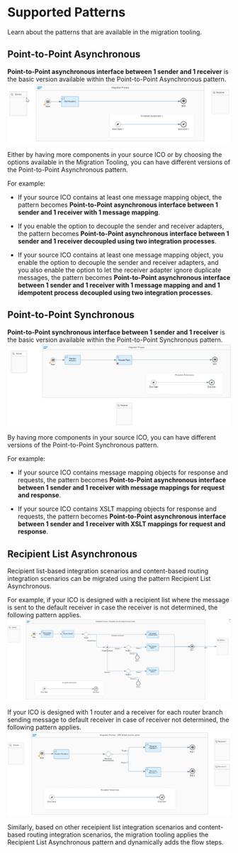 <!-- loioad867aea1fc749a99abc2cf643c94038 -->

# Supported Patterns

Learn about the patterns that are available in the migration tooling.

<a name="loio270776550dc34dbe97cb95403810f93f"/>

<!-- loio270776550dc34dbe97cb95403810f93f -->

## Point-to-Point Asynchronous

**Point-to-Point asynchronous interface between 1 sender and 1 receiver** is the basic version available within the Point-to-Point Asynchronous pattern.![](images/P2P_ASYNC_0002_8d4e555.png)

Either by having more components in your source ICO or by choosing the options available in the Migration Tooling, you can have different versions of the Point-to-Point Asynchronous pattern.

For example:

-   If your source ICO contains at least one message mapping object, the pattern becomes **Point-to-Point asynchronous interface between 1 sender and 1 receiver with 1 message mapping**.

-   If you enable the option to decouple the sender and receiver adapters, the pattern becomes **Point-to-Point asynchronous interface between 1 sender and 1 receiver decoupled using two integration processes**.

-   If your source ICO contains at least one message mapping object, you enable the option to decouple the sender and receiver adapters, and you also enable the option to let the receiver adapter ignore duplicate messages, the pattern becomes **Point-to-Point asynchronous interface between 1 sender and 1 receiver with 1 message mapping and and 1 idempotent process decoupled using two integration processes**.


<a name="loioab015e027d85473f81e4323e370ac0a1"/>

<!-- loioab015e027d85473f81e4323e370ac0a1 -->

## Point-to-Point Synchronous

**Point-to-Point synchronous interface between 1 sender and 1 receiver** is the basic version available within the Point-to-Point Synchronous pattern.![](images/P2P_SYNC_0003_3c8e9ef.png)

By having more components in your source ICO, you can have different versions of the Point-to-Point Synchronous pattern.

For example:

-   If your source ICO contains message mapping objects for response and requests, the pattern becomes **Point-to-Point asynchronous interface between 1 sender and 1 receiver with message mappings for request and response**.

-   If your source ICO contains XSLT mapping objects for response and requests, the pattern becomes **Point-to-Point asynchronous interface between 1 sender and 1 receiver with XSLT mappings for request and response**.


<a name="loiob5d43f624696473b93b812cdc36277ad"/>

<!-- loiob5d43f624696473b93b812cdc36277ad -->

## Recipient List Asynchronous

Recipient list-based integration scenarios and content-based routing integration scenarios can be migrated using the pattern Recipient List Asynchronous.

For example, if your ICO is designed with a recipient list where the message is sent to the default receiver in case the receiver is not determined, the following pattern applies.![](images/RL_ASYNC_0003_5163d0f.png)

If your ICO is designed with 1 router and a receiver for each router branch sending message to default receiver in case of receiver not determined, the following pattern applies. ![](images/CBR_ASYNC_0003_b742101.png)

Similarly, based on other receipient list integration scenarios and content-based routing integration scenarios, the migration tooling applies the Recipient List Asynchronous pattern and dynamically adds the flow steps.

